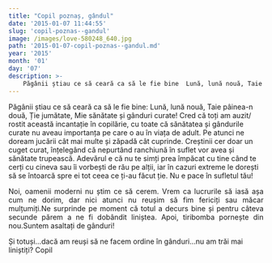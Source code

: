 ```yaml
---
title: "Copil poznaș, gândul"
date: '2015-01-07 11:44:55'
slug: 'copil-poznas--gandul'
image: /images/love-580248_640.jpg
path: '2015-01-07-copil-poznas--gandul.md'
year: '2015'
month: '01'
day: '07'
description: >-
    Păgânii știau ce să ceară ca să le fie bine  Lună, lună nouă, Taie pâinea-n două, Ție jumătate, Mie sănătate și gânduri curate! Cred că toți am auzit/ rostit această incantație în copilărie, cu toate 
---
```

<div class="kg-card-markdown"><p>Păgânii știau ce să ceară ca să le fie bine: Lună, lună nouă, Taie pâinea-n două, Ție jumătate, Mie sănătate și gânduri curate! Cred că toți am auzit/ rostit această incantație în copilărie, cu toate că sănătatea și gândurile curate nu aveau importanța pe care o au în viața de adult. Pe atunci ne doream jucării cât mai multe și zăpadă cât cuprinde. Creștinii cer doar un cuget curat, înțelegând că nepurtând ranchiună în suflet vor avea și sănătate trupească. Adevărul e că nu te simți prea împăcat cu tine când te cerți cu cineva sau îi vorbești de rău pe alții, iar în cazuri extreme le dorești să se întoarcă spre ei tot ceea ce ți-au făcut ție. Nu e pace în sufletul tău!</p>
<p align="JUSTIFY">Noi, oamenii moderni nu știm ce să cerem. Vrem ca lucrurile să iasă așa cum ne dorim, dar nici atunci nu reușim să fim fericiți sau măcar mulțumiți.Ne surprinde pe moment că totul a decurs bine și pentru câteva secunde părem a ne fi dobândit liniștea. Apoi, tiribomba pornește din nou.Suntem asaltați de gânduri!<span style="font-family: 'Times New Roman', serif;"><span style="font-size: large;"> </span></span></p>
<p>Și totuși...dacă am reuși să ne facem ordine în gânduri...nu am trăi mai liniștiți? Copil  </p>
<p> </p>
</div>
    